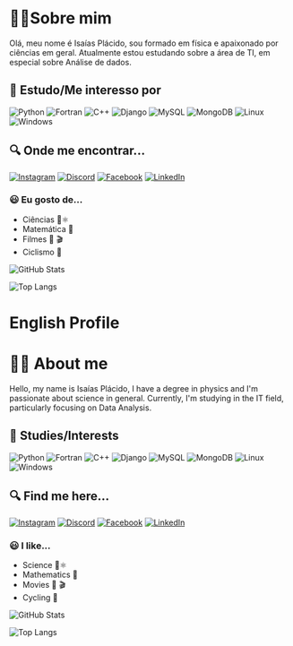 
# 🙋‍♂️Sobre mim 
Olá, meu nome é Isaías Plácido, sou formado em física e apaixonado por ciências em geral.
Atualmente estou estudando sobre a área de TI, em especial sobre Análise de dados.
## 🚀 Estudo/Me interesso por
![Python](https://img.shields.io/badge/python-3670A0?style=for-the-badge&logo=python&logoColor=ffdd54) 
![Fortran](https://img.shields.io/badge/Fortran-%23734F96.svg?style=for-the-badge&logo=fortran&logoColor=white)
![C++](https://img.shields.io/badge/C%2B%2B-00599C?style=for-the-badge&logo=c%2B%2B&logoColor=white)
![Django](https://img.shields.io/badge/django-%23092E20.svg?style=for-the-badge&logo=django&logoColor=white)
![MySQL](https://img.shields.io/badge/MySQL-00000F?style=for-the-badge&logo=mysql&logoColor=white)
![MongoDB](https://img.shields.io/badge/MongoDB-%234ea94b.svg?style=for-the-badge&logo=mongodb&logoColor=white)
![Linux](https://img.shields.io/badge/Linux-000?style=for-the-badge&logo=linux&logoColor=FCC624)
![Windows](https://img.shields.io/badge/Windows-000?style=for-the-badge&logo=windows&logoColor=2CA5E0)
## 🔍 Onde me encontrar...

[![Instagram](https://img.shields.io/badge/-Instagram-%23E4405F?style=for-the-badge&logo=instagram&logoColor=white)](https://www.instagram.com/izaia.pc/)
[![Discord](https://img.shields.io/badge/Discord-7289DA?style=for-the-badge&logo=discord&logoColor=white)](https://discord.com/channels/@izaiapc/) 
[![Facebook](https://img.shields.io/badge/Facebook-1877F2?style=for-the-badge&logo=facebook&logoColor=white)](https://www.facebook.com/izaia.pc/)
[![LinkedIn](https://img.shields.io/badge/LinkedIn-0077B5?style=for-the-badge&logo=linkedin&logoColor=white)](https://www.linkedin.com/in/izaiapc/)

### 😃 Eu gosto de...
* Ciências 🔬⚛️
* Matemática  🧮
* Filmes  🥤 🎬
* Ciclismo 🚴

![GitHub Stats](https://github-readme-stats.vercel.app/api?username=izaiapc&theme=transparent&bg_color=000&border_color=30A3DC&show_icons=true&icon_color=30A3DC&title_color=E94D5F&text_color=FFF)

![Top Langs](https://github-readme-stats-git-masterrstaa-rickstaa.vercel.app/api/top-langs/?username=izaiapc&layout=compact&bg_color=000&border_color=30A3DC&title_color=E94D5F&text_color=FFF)

# English Profile

# 🙋‍♂️ About me
Hello, my name is Isaías Plácido, I have a degree in physics and I'm passionate about science in general. Currently, I'm studying in the IT field, particularly focusing on Data Analysis.
## 🚀 Studies/Interests
![Python](https://img.shields.io/badge/python-3670A0?style=for-the-badge&logo=python&logoColor=ffdd54) 
![Fortran](https://img.shields.io/badge/Fortran-%23734F96.svg?style=for-the-badge&logo=fortran&logoColor=white)
![C++](https://img.shields.io/badge/C%2B%2B-00599C?style=for-the-badge&logo=c%2B%2B&logoColor=white)
![Django](https://img.shields.io/badge/django-%23092E20.svg?style=for-the-badge&logo=django&logoColor=white)
![MySQL](https://img.shields.io/badge/MySQL-00000F?style=for-the-badge&logo=mysql&logoColor=white)
![MongoDB](https://img.shields.io/badge/MongoDB-%234ea94b.svg?style=for-the-badge&logo=mongodb&logoColor=white)
![Linux](https://img.shields.io/badge/Linux-000?style=for-the-badge&logo=linux&logoColor=FCC624)
![Windows](https://img.shields.io/badge/Windows-000?style=for-the-badge&logo=windows&logoColor=2CA5E0)
## 🔍 Find me here...

[![Instagram](https://img.shields.io/badge/-Instagram-%23E4405F?style=for-the-badge&logo=instagram&logoColor=white)](https://www.instagram.com/izaia.pc/)
[![Discord](https://img.shields.io/badge/Discord-7289DA?style=for-the-badge&logo=discord&logoColor=white)](https://discord.com/channels/@izaiapc/) 
[![Facebook](https://img.shields.io/badge/Facebook-1877F2?style=for-the-badge&logo=facebook&logoColor=white)](https://www.facebook.com/izaia.pc/)
[![LinkedIn](https://img.shields.io/badge/LinkedIn-0077B5?style=for-the-badge&logo=linkedin&logoColor=white)](https://www.linkedin.com/in/izaiapc/)

### 😃 I like...
* Science 🔬⚛️
* Mathematics  🧮
* Movies  🥤 🎬
* Cycling 🚴

![GitHub Stats](https://github-readme-stats.vercel.app/api?username=izaiapc&theme=transparent&bg_color=000&border_color=30A3DC&show_icons=true&icon_color=30A3DC&title_color=E94D5F&text_color=FFF)

![Top Langs](https://github-readme-stats-git-masterrstaa-rickstaa.vercel.app/api/top-langs/?username=izaiapc&layout=compact&bg_color=000&border_color=30A3DC&title_color=E94D5F&text_color=FFF)